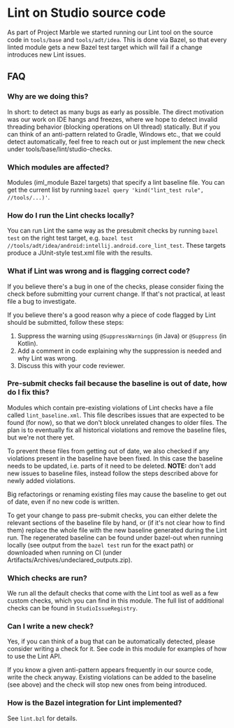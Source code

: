 # Lint on Studio source code

As part of Project Marble we started running our Lint tool on the source code in `tools/base` and
`tools/adt/idea`. This is done via Bazel, so that every linted module gets a new Bazel test target
which will fail if a change introduces new Lint issues.

## FAQ

### Why are we doing this?
In short: to detect as many bugs as early as possible. The direct motivation was our work
on IDE hangs and freezes, where we hope to detect invalid threading behavior (blocking operations on
UI thread) statically. But if you can think of an anti-pattern related to Gradle, Windows etc., that
we could detect automatically, feel free to reach out or just implement the new check under
tools/base/lint/studio-checks.

### Which modules are affected?
Modules (iml_module Bazel targets) that specify a lint baseline file. You can get the current list
by running `bazel query 'kind("lint_test rule", //tools/...)'`.

### How do I run the Lint checks locally?
You can run Lint the same way as the presubmit checks by running `bazel test` on the right test
target, e.g. `bazel test //tools/adt/idea/android:intellij.android.core_lint_test`. These targets
produce a JUnit-style test.xml file with the results.

### What if Lint was wrong and is flagging correct code?
If you believe there's a bug in one of the checks, please consider fixing the check before
submitting your current change. If that's not practical, at least file a bug to investigate.

If you believe there's a good reason why a piece of code flagged by Lint should be submitted,
follow these steps:
1. Suppress the warning using `@SuppressWarnings` (in Java) or `@Suppress` (in Kotlin).
2. Add a comment in code explaining why the suppression is needed and why Lint was wrong.
3. Discuss this with your code reviewer.

### Pre-submit checks fail because the baseline is out of date, how do I fix this?
Modules which contain pre-existing violations of Lint checks have a file called `lint_baseline.xml`.
This file describes issues that are expected to be found (for now), so that we don't block unrelated
changes to older files. The plan is to eventually fix all historical violations and remove the
baseline files, but we're not there yet.

To prevent these files from getting out of date, we also checked if any violations present in the
baseline have been fixed. In this case the baseline needs to be updated, i.e. parts of it need to
be deleted. **NOTE:** don't add new issues to baseline files, instead follow the steps described
above for newly added violations.

Big refactorings or renaming existing files may cause the baseline to get out of date,
even if no new code is written.

To get your change to pass pre-submit checks, you can either delete the relevant sections of the
baseline file by hand, or (if it's not clear how to find them) replace the whole file with the new
baseline generated during the Lint run. The regenerated baseline can be found under bazel-out when
running locally (see output from the `bazel test` run for the exact path) or downloaded when running
on CI (under Artifacts/Archives/undeclared_outputs.zip).

### Which checks are run?
We run all the default checks that come with the Lint tool as well as a few custom checks, which you
can find in this module. The full list of additional checks can be found in `StudioIssueRegistry`.

### Can I write a new check?
Yes, if you can think of a bug that can be automatically detected, please consider writing a check
for it. See code in this module for examples of how to use the Lint API.

If you know a given anti-pattern appears frequently in our source code, write the check anyway.
Existing violations can be added to the baseline (see above) and the check will stop new ones from
being introduced.

### How is the Bazel integration for Lint implemented?
See `lint.bzl` for details.
